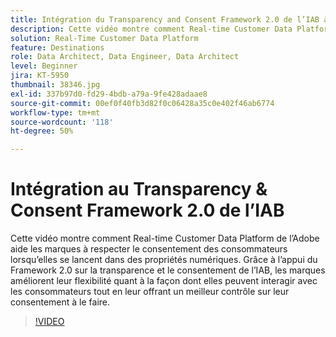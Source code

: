 ```yaml
---
title: Intégration du Transparency and Consent Framework 2.0 de l’IAB à Adobe Real-time Customer Data Platform
description: Cette vidéo montre comment Real-time Customer Data Platform de l’Adobe aide les marques à respecter le consentement des consommateurs lorsqu’elles se lancent dans des propriétés numériques. Grâce à l’appui du Framework 2.0 sur la transparence et le consentement de l’IAB, les marques améliorent leur flexibilité quant à la façon dont elles peuvent interagir avec les consommateurs tout en leur offrant un meilleur contrôle sur leur consentement à le faire.
solution: Real-Time Customer Data Platform
feature: Destinations
role: Data Architect, Data Engineer, Data Architect
level: Beginner
jira: KT-5950
thumbnail: 38346.jpg
exl-id: 337b97d0-fd29-4bdb-a79a-9fe428adaae8
source-git-commit: 00ef0f40fb3d82f0c06428a35c0e402f46ab6774
workflow-type: tm+mt
source-wordcount: '118'
ht-degree: 50%

---
```


# Intégration au Transparency &amp; Consent Framework 2.0 de l’IAB

Cette vidéo montre comment Real-time Customer Data Platform de l’Adobe aide les marques à respecter le consentement des consommateurs lorsqu’elles se lancent dans des propriétés numériques. Grâce à l’appui du Framework 2.0 sur la transparence et le consentement de l’IAB, les marques améliorent leur flexibilité quant à la façon dont elles peuvent interagir avec les consommateurs tout en leur offrant un meilleur contrôle sur leur consentement à le faire.

>[!VIDEO](https://video.tv.adobe.com/v/38346?learn=on)
